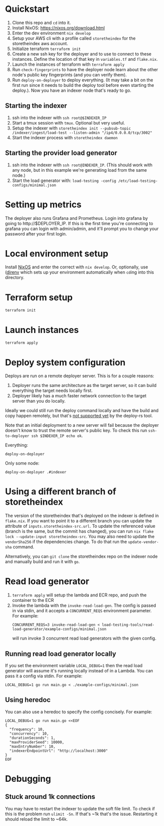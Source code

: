 # Quickstart
1. Clone this repo and `cd` into it.
1. Install NixOS: https://nixos.org/download.html
1. Enter the dev environment `nix develop`
1. Setup your AWS cli with a profile called `storetheindex` for the
   storetheindex aws account.
1. Initialize terraform `terraform init`
1. Create a new ssh key for the deployer and to use to connect to these
   instances. Define the location of that key in `variables.tf` and `flake.nix`.
1. Launch the instances of terraform with `terraform apply`
1. Run `check-fingerprints` to have the deployer node learn about the other
   node's public key fingerprints (and you can verify them).
1. Run `deploy-on-deployer` to deploy everything. (It may take a bit on the
   first run since it needs to build the deploy tool before even starting the
   deploy.). Now you have an indexer node that's ready to go.

## Starting the indexer
1. ssh into the indexer with `ssh root@$INDEXER_IP`
1. Start a tmux session with `tmux`. Optional but very useful.
1. Setup the indexer with `storetheindex init --pubsub-topic /indexer/ingest/load-test --listen-admin "/ip4/0.0.0.0/tcp/3002"`
1. Start the indexer process with `storetheindex daemon`

## Starting the provider load generator
1. ssh into the indexer with `ssh root@INDEXER_IP`. (This should work with any
   node, but in this example we're generating load from the same node.)
1. Start the load generator with: `load-testing -config /etc/load-testing-configs/minimal.json`

# Setting up metrics
The deployer also runs Grafana and Prometheus. Login into grafana by going to
http://$DEPLOYER_IP. If this is the first time you're connecting to grafana you
can login with admin/admin, and it'll prompt you to change your password after
your first login.

# Local environment setup
Install [NixOS](https://nixos.org/) and enter the correct with `nix develop`.
Or, optionally, use ([direnv](https://direnv.net/) which sets up your
environment automatically when `cd`ing into this directory.
# Terraform setup
```
terraform init
```
# Launch instances

```
terraform apply
```

# Deploy system configuration

Deploys are run on a remote deployer server. This is for a couple reasons:
1. Deployer runs the same architecture as the target server, so it can build
   everything the target needs locally first.
2. Deployer likely has a much faster network connection to the target server
   than you do locally.

Ideally we could still run the deploy command locally and have the build and
copy happen remotely, but that's [not supported
yet](https://github.com/serokell/deploy-rs/issues/12) by the deploy-rs tool.


Note that an initial deployment to a new server will fail because the deployer
doesn't know to trust the remote server's public key. To check this run
`ssh-to-deployer ssh $INDEXER_IP echo ok`.

Everything:
```
deploy-on-deployer
```

Only some node:
```
deploy-on-deployer .#indexer
```

# Using a different branch of storetheindex

The version of the storetheindex that's deployed on the indexer is defined in
`flake.nix`. If you want to point it to a different branch you can update the
attribute of `inputs.storetheindex-src.url`. To update the referenced value
(branch is the same, but the commit has changed), you can run `nix flake lock
--update-input storetheindex-src`. You may also need to update the
`vendorSha256` if the dependencies change. To do that run the
`update-vendor-sha` command.

Alternatively, you can `git clone` the storetheindex repo on the indexer node
and manually build and run it with `go`.

# Read load generator

1. `terraform apply` will setup the lambda and ECR repo, and push the container
   to the ECR
1. Invoke the lambda with the `invoke-read-load-gen`. The config is passed in
   via stdin, and it accepts a `CONCURRENT_REQS` environment parameter. For
   example:
   ```
   CONCURRENT_REQS=3 invoke-read-load-gen < load-testing-tools/read-load-generator/example-configs/minimal.json
   ```
   will run invoke 3 concurrent read load generators with the given config.

## Running read load generator locally

If you set the environment variable `LOCAL_DEBUG=1` then the read load generator
will assume it's running locally instead of in a Lambda. You can pass it a
config via stdin. For example:
```
LOCAL_DEBUG=1 go run main.go < ./example-configs/minimal.json
```

## Using heredoc

You can also use a heredoc to specify the config concisely. For example:
```
LOCAL_DEBUG=1 go run main.go <<EOF
{
  "frequency": 10,
  "concurrency": 10,
  "durationSeconds": 1,
  "maxProviderSeed": 10000,
  "maxEntryNumber": 10,
  "indexerEndpointUrl": "http://localhost:3000"
}
EOF

```

# Debugging
## Stuck around 1k connections
You may have to restart the indexer to update the soft file limit. To check if
this is the problem run `ulimit -Sn`. If that's ~1k that's the issue. Restarting
it should reload the limit to ~64k.